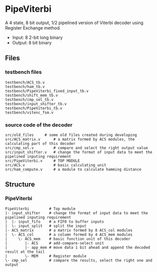 PipeViterbi
===========

A 4 state, 8 bit output, 1/2 pipelined version of Viterbi decoder using Register Exchange method.

* Input:  8 2-bit long binary
* Output: 8 bit binary

Files
-----------

### testbench files
    testbench/ACS_tb.v
    testbench/ham_tb.v
    testbench/PipeViterbi_fixed_input_tb.v
    testbench/shift_mem_tb.v
    testbench/cmp_sel_tb.v
    testbench/input_shifter_tb.v
    testbench/PipeViterbi_tb.v
    testbench/vitenc_fsm.v

### source code of the decoder
    src/old_files     # some old files created during developing
    src/ACS_matrix.v      # a matrix formed by ACS modules, the calculating part of this decoder
    src/cmp_sel.v         # compare and select the right output value
    src/input_shifter.v   # change the format of input data to meet the pipelined inputing requirement
    src/PipeViterbi.v     # TOP MODULE
    src/ACS.v             # basic calculating unit
    src/ham_compute.v     # a module to calculate hamming distance
    
Structure
-----------
### PipeViterbi
    PipeViterbi         # Top module
    |- input_shifter    # change the format of input data to meet the pipelined inputing requirement
    |  |- input_fifo    # a FIFO to buffer inputs
    |  \- input_split   # split the input
    |- ACS_matrix       # a matrix formed by 8 ACS_col modules
    |  \- ACS_col       # a column formed by 4 ACS_mem modules
    |     \- ACS_mem    # basic function unit of this decoder
    |        |- ACS     # add-compare-select unit
    |        |- app_mem # move data 1 bit ahead and append the decoded result at the tail
    |        \- MEM     # Register module
    \- cmp_sel          # compare the results, select the right one and output
